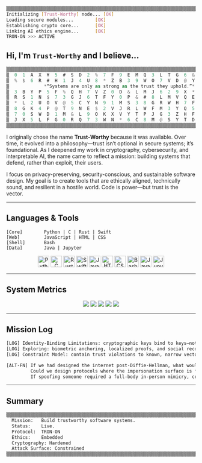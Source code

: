 ```bash
▒▒▒▒▒▒▒▒▒▒▒▒▒▒▒▒▒▒▒▒▒▒▒▒▒▒▒▒▒▒▒▒▒▒▒▒▒▒▒▒▒▒▒▒▒▒▒▒▒▒▒▒▒▒▒▒▒▒▒▒▒▒▒▒▒▒▒▒▒▒▒▒▒▒▒▒
Initializing [Trust-Worthy] node... [OK]
Loading secure modules...        [OK]
Establishing crypto core...      [OK]
Linking AI ethics engine...      [OK]
TRON-ON >>> ACTIVE
````

## Hi, I'm `Trust-Worthy` and I believe...
```rust
▒▒▒▒▒▒▒▒▒▒▒▒▒▒▒▒▒▒▒▒▒▒▒▒▒▒▒▒▒▒▒▒▒▒▒▒▒▒▒▒▒▒▒▒▒▒▒▒▒▒▒▒▒▒▒▒▒▒▒▒▒▒▒▒▒▒▒▒▒▒▒▒▒▒▒▒▒▒▒▒▒▒▒▒▒▒▒▒
▒  0  1  A  X  ¥  5  #  S  D  2  %  7  F  9  E  M  Q  3  L  T  G  6  &  4  P  C  N  R  ▒
▒  %  $  6  R  #  H  1  J  4  U  8  *  Z  B  3  9  W  O  7  V  D  @  Y  0  F  Q  L  5  ▒
▒             *“Systems are only as strong as the trust they uphold.”*                 ▒
▒  3  B  Y  P  5  F  %  Q  H  7  V  Z  0  D  &  L  M  J  6  2  9  X  *  C  4  W  8  O  ▒
▒  R  S  1  N  $  7  3  G  J  6  T  F  Y  0  P  &  #  8  L  M  V  Q  E  4  X  D  Z  K  ▒
▒  *  L  2  U  O  V  @  5  C  Y  N  9  1  M  S  3  8  G  R  W  H  7  F  Z  0  Q  J  B  ▒
▒  8  G  K  4  P  @  T  9  N  E  $  2  V  J  R  L  W  F  M  3  Y  Q  5  0  H  Z  *  C  ▒
▒  7  0  S  W  D  1  M  &  L  9  O  K  X  V  Y  T  P  J  G  3  Z  H  F  Q  $  8  B  N  ▒
▒  J  X  5  L  F  G  0  R  Q  7  3  W  N  *  6  C  8  M  @  S  Y  T  D  V  P  $  E  K  ▒
▒▒▒▒▒▒▒▒▒▒▒▒▒▒▒▒▒▒▒▒▒▒▒▒▒▒▒▒▒▒▒▒▒▒▒▒▒▒▒▒▒▒▒▒▒▒▒▒▒▒▒▒▒▒▒▒▒▒▒▒▒▒▒▒▒▒▒▒▒▒▒▒▒▒▒▒▒▒▒▒▒▒▒▒▒▒▒▒
```

I originally chose the name **Trust-Worthy** because it was available. Over time, it evolved into a philosophy—trust isn’t optional in secure systems; it’s foundational. As I deepened my work in cryptography, cybersecurity, and interpretable AI, the name came to reflect a mission: building systems that defend, rather than exploit, their users.

I focus on privacy-preserving, security-conscious, and sustainable software design. My goal is to create tools that are ethically aligned, technically sound, and resilient in a hostile world. Code is power—but trust is the vector.

---
## Languages & Tools

```text
[Core]        Python | C | Rust | Swift
[Web]         JavaScript | HTML | CSS
[Shell]       Bash
[Data]        Java | Jupyter
```

<p align="center">
  <img title="Python" alt="Python" width="30px" src="https://cdn.jsdelivr.net/gh/devicons/devicon/icons/python/python-original.svg"/>
  <img title="C" alt="C" width="30px" src="https://cdn.jsdelivr.net/gh/devicons/devicon/icons/c/c-original.svg"/>
  <img title="Rust" alt="Rust" width="30px" src="https://cdn.jsdelivr.net/gh/devicons/devicon/icons/rust/rust-plain.svg"/>
  <img title="Swift" alt="Swift" width="30px" src="https://cdn.jsdelivr.net/gh/devicons/devicon/icons/swift/swift-original.svg"/>
  <img title="JavaScript" alt="JavaScript" width="30px" src="https://cdn.jsdelivr.net/gh/devicons/devicon/icons/javascript/javascript-original.svg"/>
  <img title="HTML" alt="HTML" width="30px" src="https://cdn.jsdelivr.net/gh/devicons/devicon/icons/html5/html5-original.svg"/>
  <img title="CSS" alt="CSS" width="30px" src="https://cdn.jsdelivr.net/gh/devicons/devicon/icons/css3/css3-original.svg"/>
  <img title="Bash" alt="Bash" width="30px" src="https://cdn.jsdelivr.net/gh/devicons/devicon/icons/bash/bash-original.svg"/>
  <img title="Java" alt="Java" width="30px" src="https://cdn.jsdelivr.net/gh/devicons/devicon/icons/java/java-original.svg"/>
  <img title="Jupyter" alt="Jupyter" width="30px" src="https://cdn.jsdelivr.net/gh/devicons/devicon/icons/jupyter/jupyter-original.svg"/>
</p>

---

## System Metrics


<p align="center">
  <img src="https://github-profile-summary-cards.vercel.app/api/cards/profile-details?username=Trust-Worthy&theme=tokyonight" />
  <img src="https://github-profile-summary-cards.vercel.app/api/cards/repos-per-language?username=Trust-Worthy&theme=tokyonight" />
  <img src="https://github-profile-summary-cards.vercel.app/api/cards/most-commit-language?username=Trust-Worthy&theme=tokyonight" />
  <img src="https://github-profile-summary-cards.vercel.app/api/cards/stats?username=Trust-Worthy&theme=tokyonight" />
  <img src="https://github-profile-summary-cards.vercel.app/api/cards/productive-time?username=Trust-Worthy&theme=tokyonight&utcOffset=8" />
</p>

---

## Mission Log

```bash
[LOG] Identity-Binding Limitations: cryptographic keys bind to keys—not people.
[LOG] Exploring: biometric anchoring, localized proofs, and social recovery systems.
[LOG] Constraint Model: contain trust violations to known, narrow vectors.

[ALT-FN] If we had designed the internet post-Diffie-Hellman, what would trust look like?
         Could we design protocols where the impersonation surface is finite?
         If spoofing someone required a full-body in-person mimicry, could we define trust by cost?

```

---

## Summary

```bash
▒▒▒▒▒▒▒▒▒▒▒▒▒▒▒▒▒▒▒▒▒▒▒▒▒▒▒▒▒▒▒▒▒▒▒▒▒▒▒▒▒▒▒▒▒▒▒▒▒▒▒▒▒▒▒▒▒▒▒▒▒▒▒▒▒▒▒▒▒▒▒▒▒▒▒▒
  Mission:   Build trustworthy software systems.
  Status:    Live.
  Protocol:  TRON-ON
  Ethics:    Embedded
  Cryptography: Hardened
  Attack Surface: Constrained
▒▒▒▒▒▒▒▒▒▒▒▒▒▒▒▒▒▒▒▒▒▒▒▒▒▒▒▒▒▒▒▒▒▒▒▒▒▒▒▒▒▒▒▒▒▒▒▒▒▒▒▒▒▒▒▒▒▒▒▒▒▒▒▒▒▒▒▒▒▒▒▒▒▒▒▒
```
